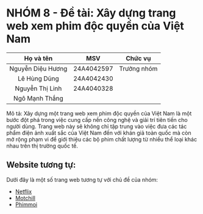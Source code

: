 # NHÓM 8 - Đề tài: Xây dựng trang web xem phim độc quyền của Việt Nam 
 
|    Họ và tên            |      MSV      | Chức vụ           |
| :----------------------:|:-------------:|:----------------: |
|    Nguyễn Diệu Hương    |  24A4042597   |  Trưởng nhóm      |
|    Lê Hùng Dũng         |  24A4042430   |                   |
|    Nguyễn Thị Linh      |  24A4040328   |                   |
|    Ngô Mạnh Thắng       |               |                   |

Mô tả:
Xây dựng một trang web xem phim độc quyền của Việt Nam là một bước đột phá trong việc cung cấp nền công nghệ và giải trí tiên tiến cho người dùng. Trang web này sẽ không chỉ tập trung vào việc đưa các tác phẩm điện ảnh xuất sắc của Việt Nam đến với khán giả toàn quốc mà còn mở rộng phạm vi để giới thiệu các bộ phim chất lượng từ nhiều thể loại khác nhau trên thị trường quốc tế.

## Website tương tự:
Dưới đây là một số trang web tương tự với chủ đề của nhóm:
- [Netflix](https://www.netflix.com/)
- [Motchill](https://motchill)
- [Phimmoi](https://phimmoiyyy.net/)
